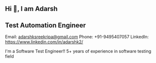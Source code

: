 ## Hi 👋, I am Adarsh
## Test Automation Engineer

Email: adarshksreekripa@gmail.com
Phone: +91-9495407057
LinkedIn: https://www.linkedin.com/in/adarshk2/

I'm a Software Test Engineer!!
5+ years of experience in software testing field
  

  


<!--
**Adarsh409/Adarsh409** is a ✨ _special_ ✨ repository because its `README.md` (this file) appears on your GitHub profile.

Here are some ideas to get you started:

- 🔭 I’m currently working on ...
- 🌱 I’m currently learning ...
- 👯 I’m looking to collaborate on ...
- 🤔 I’m looking for help with ...
- 💬 Ask me about ...
- 📫 How to reach me: ...
- 😄 Pronouns: ...
- ⚡ Fun fact: ...
-->
